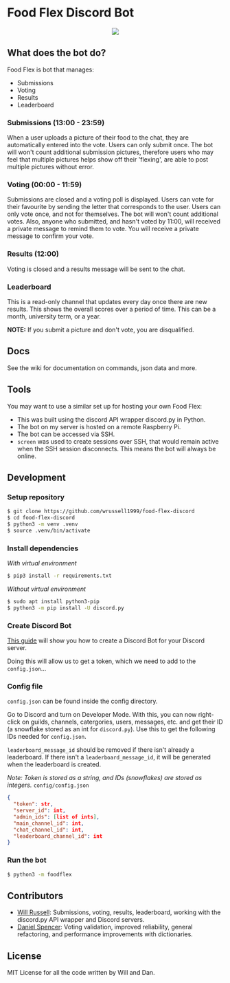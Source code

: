 # Food Flex Discord Bot

<p align="center">
  <img src="https://cdn.discordapp.com/attachments/501947007653511172/572491463112523780/unknown.png">
</p>

## What does the bot do?
Food Flex is bot that manages:
- Submissions
- Voting
- Results
- Leaderboard

### Submissions (13:00 - 23:59)

When a user uploads a picture of their food to the chat, they are automatically entered into the vote. Users can only submit once. The bot will won't count additional submission pictures, therefore users who may feel that multiple pictures helps show off their 'flexing', are able to post multiple pictures without error.

### Voting (00:00 - 11:59)

Submissions are closed and a voting poll is displayed. Users can vote for their favourite by sending the letter that corresponds to the user. Users can only vote once, and not for themselves. The bot will won't count additional votes. Also, anyone who submitted, and hasn't voted by 11:00, will received a private message to remind them to vote. You will receive a private message to confirm your vote.

### Results (12:00)

Voting is closed and a results message will be sent to the chat.

### Leaderboard

This is a read-only channel that updates every day once there are new results. This shows the overall scores over a period of time. This can be a month, university term, or a year.

**NOTE:** If you submit a picture and don't vote, you are disqualified.

## Docs

See the wiki for documentation on commands, json data and more.

## Tools

You may want to use a similar set up for hosting your own Food Flex:

- This was built using the discord API wrapper discord.py in Python.
- The bot on my server is hosted on a remote Raspberry Pi.
- The bot can be accessed via SSH.
- `screen` was used to create sessions over SSH, that would remain active when the SSH session disconnects. This means the bot will always be online.

## Development

### Setup repository
```bash
$ git clone https://github.com/wrussell1999/food-flex-discord
$ cd food-flex-discord
$ python3 -m venv .venv
$ source .venv/bin/activate
```

### Install dependencies
_With virtual environment_
```bash
$ pip3 install -r requirements.txt
```
_Without virtual environment_
```bash
$ sudo apt install python3-pip
$ python3 -m pip install -U discord.py
```

### Create Discord Bot
[This guide](https://github.com/reactiflux/discord-irc/wiki/Creating-a-discord-bot-&-getting-a-token) will show you how to create a Discord Bot for your Discord server.

Doing this will allow us to get a token, which we need to add to the `config.json`...


### Config file
`config.json` can be found inside the config directory.

Go to Discord and turn on Developer Mode. With this, you can now right-click on guilds, channels, catergories, users, messages, etc. and get their ID (a snowflake stored as an int for `discord.py`). Use this to get the following IDs needed for `config.json`.

`leaderboard_message_id` should be removed if there isn't already a leaderboard. If there isn't a `leaderboard_message_id`, it will be generated when the leaderboard is created.

_Note: Token is stored as a string, and IDs (snowflakes) are stored as integers._
`config/config.json`
```json
{
  "token": str,
  "server_id": int,
  "admin_ids": [list of ints],
  "main_channel_id": int,
  "chat_channel_id": int,
  "leaderboard_channel_id": int
}
```

### Run the bot
```bash
$ python3 -m foodflex
```

## Contributors

- [Will Russell](https://www.github.com/wrussell1999): Submissions, voting, results, leaderboard, working with the discord.py API wrapper and Discord servers.
- [Daniel Spencer](https://www.github.com/danielfspencer): Voting validation, improved reliability, general refactoring, and performance improvements with dictionaries.

## License
MIT License for all the code written by Will and Dan.
